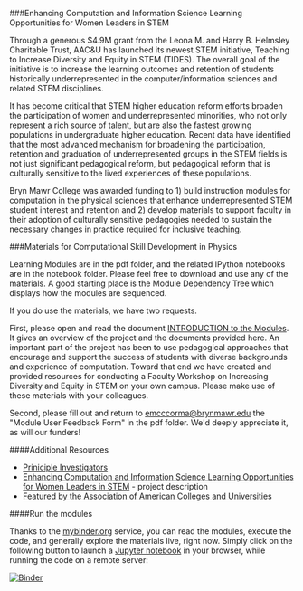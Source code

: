 ###Enhancing Computation and Information Science Learning Opportunities for Women Leaders in STEM

Through a generous $4.9M grant from the Leona M. and Harry B. Helmsley Charitable Trust, AAC&U has launched its newest STEM initiative, Teaching to Increase Diversity and Equity in STEM (TIDES). The overall goal of the initiative is to increase the learning outcomes and retention of students historically underrepresented in the computer/information sciences and related STEM disciplines.  

It has become critical that STEM higher education reform efforts broaden the participation of women and underrepresented minorities, who not only represent a rich source of talent, but are also the fastest growing populations in undergraduate higher education. Recent data have identified that the most advanced mechanism for broadening the participation, retention and graduation of underrepresented groups in the STEM fields is not just significant pedagogical reform, but pedagogical reform that is culturally sensitive to the lived experiences of these populations. 

Bryn Mawr College was awarded funding to 1) build instruction modules for computation in the physical sciences that enhance underrepresented STEM student interest and retention and 2) develop materials to support faculty in their adoption of culturally sensitive pedagogies needed to sustain the necessary changes in practice required for inclusive teaching.

###Materials for Computational Skill Development in Physics

Learning Modules are in the pdf folder, and the related IPython notebooks are in the notebook folder. Please feel free to download and use any of the materials. A good starting place is the Module Dependency Tree which displays how the modules are sequenced. 

If you do use the materials, we have two requests. 

First, please open and read the document [INTRODUCTION to the Modules](https://github.com/BrynMawrCollege/TIDES/raw/master/pdf/INTRODUCTION_to_the_Modules.pdf). It gives an overview of the project and the documents provided here. An important part of the project has been to use pedagogical approaches that encourage and support the success of students with diverse backgrounds and experience of computation.  Toward that end we have created and provided resources for conducting a Faculty Workshop on Increasing Diversity and Equity in STEM on your own campus. Please make use of these materials with your colleagues.

Second, please fill out and return to emcccorma@brynmawr.edu the "Module User Feedback Form" in the pdf folder. We'd deeply appreciate it, as will our funders!

####Additional Resources

* [Priniciple Investigators](http://blendedlearning.blogs.brynmawr.edu/category/tides-team/)
* [Enhancing Computation and Information Science Learning Opportunities for Women Leaders in STEM](http://blendedlearning.blogs.brynmawr.edu/tides/) - project description
* [Featured by the Association of American Colleges and Universities](https://www.aacu.org/diversitydemocracy/2015/spring/mack)

####Run the modules

Thanks to the [mybinder.org](http://mybinder.org) service, you can read the modules, execute the code, and generally explore the materials live, right now. Simply click on the following button to launch a [Jupyter notebook](http://jupyter.org/) in your browser, while running the code on a remote server:

[![Binder](http://mybinder.org/badge.svg)](http://mybinder.org/repo/BrynMawrCollege/TIDES)
